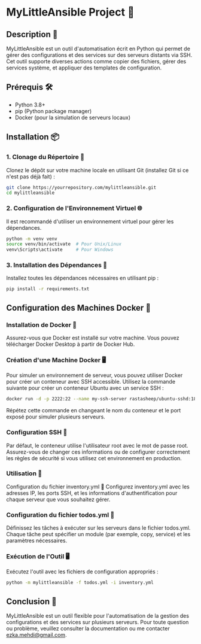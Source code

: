 # MyLittleAnsible Project 🚀

## Description 📝
MyLittleAnsible est un outil d'automatisation écrit en Python qui permet de gérer des configurations et des services sur des serveurs distants via SSH. Cet outil supporte diverses actions comme copier des fichiers, gérer des services système, et appliquer des templates de configuration.

## Prérequis 🛠️
- Python 3.8+
- pip (Python package manager)
- Docker (pour la simulation de serveurs locaux)

## Installation 📦

### 1. Clonage du Répertoire 📂
Clonez le dépôt sur votre machine locale en utilisant Git (installez Git si ce n'est pas déjà fait) :
```bash
git clone https://yourrepository.com/mylittleansible.git
cd mylittleansible
```

### 2. Configuration de l'Environnement Virtuel 🌐
Il est recommandé d'utiliser un environnement virtuel pour gérer les dépendances.

```bash
python -m venv venv
source venv/bin/activate  # Pour Unix/Linux
venv\Scripts\activate     # Pour Windows
```
### 3. Installation des Dépendances 🔽
Installez toutes les dépendances nécessaires en utilisant pip :

```bash
pip install -r requirements.txt
```

## Configuration des Machines Docker 🐳
### Installation de Docker 🐳
Assurez-vous que Docker est installé sur votre machine. Vous pouvez télécharger Docker Desktop à partir de Docker Hub.

### Création d'une Machine Docker 🖥️
Pour simuler un environnement de serveur, vous pouvez utiliser Docker pour créer un conteneur avec SSH accessible. Utilisez la commande suivante pour créer un conteneur Ubuntu avec un service SSH :

```bash
docker run -d -p 2222:22 --name my-ssh-server rastasheep/ubuntu-sshd:18.04
```
Répétez cette commande en changeant le nom du conteneur et le port exposé pour simuler plusieurs serveurs.

### Configuration SSH 🔑
Par défaut, le conteneur utilise l'utilisateur root avec le mot de passe root. Assurez-vous de changer ces informations ou de configurer correctement les règles de sécurité si vous utilisez cet environnement en production.

### Utilisation 🚀
Configuration du fichier inventory.yml 📄
Configurez inventory.yml avec les adresses IP, les ports SSH, et les informations d'authentification pour chaque serveur que vous souhaitez gérer.

### Configuration du fichier todos.yml 📝
Définissez les tâches à exécuter sur les serveurs dans le fichier todos.yml. Chaque tâche peut spécifier un module (par exemple, copy, service) et les paramètres nécessaires.

### Exécution de l'Outil 🖥️
Exécutez l'outil avec les fichiers de configuration appropriés :

```bash
python -m mylittleansible -f todos.yml -i inventory.yml
```
## Conclusion 🎉
MyLittleAnsible est un outil flexible pour l'automatisation de la gestion des configurations et des services sur plusieurs serveurs. Pour toute question ou problème, veuillez consulter la documentation ou me contacter ezka.mehdi@gmail.com.